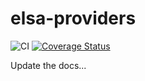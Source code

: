 # elsa-providers

![CI](https://github.com/Elsa-Health/elsa-providers/workflows/CI/badge.svg?branch=main)
[![Coverage Status](https://coveralls.io/repos/github/Elsa-Health/elsa-providers/badge.svg?branch=master)](https://coveralls.io/github/Elsa-Health/elsa-providers?branch=main)

Update the docs...

